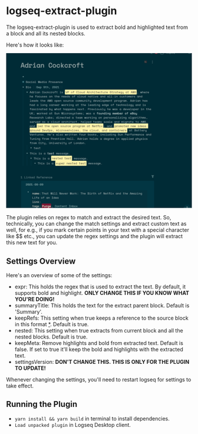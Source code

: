 # logseq-extract-plugin
The logseq-extract-plugin is used to extract bold and highlighted text from a block and all its nested blocks.

Here's how it looks like:

![logseq-extract-plugin](./Extract_v2.gif)

The plugin relies on regex to match and extract the desired text. So, technically, you can change the match settings and extract custom text as well, for e.g., if you mark certain points in your text with a special character like $$ etc., you can update the regex settings and the plugin will extract this new text for you.

## Settings Overview
Here's an overview of some of the settings:
- expr: This holds the regex that is used to extract the text. By default, it supports bold and highlight. **ONLY CHANGE THIS IF YOU KNOW WHAT YOU'RE DOING!**
- summaryTitle: This holds the text for the extract parent block. Default is 'Summary'.
- keepRefs: This setting when true keeps a reference to the source block in this format [*](((uuid))). Default is true.
- nested: This setting when true extracts from current block and all the nested blocks. Default is true.
- keepMeta: Remove highlights and bold from extracted text. Default is false. If set to true it'll keep the bold and highlights with the extracted text.
- settingsVersion: **DON'T CHANGE THIS. THIS IS ONLY FOR THE PLUGIN TO UPDATE!**

Whenever changing the settings, you'll need to restart logseq for settings to take effect.

## Running the Plugin

- `yarn install && yarn build` in terminal to install dependencies.
- `Load unpacked plugin` in Logseq Desktop client.